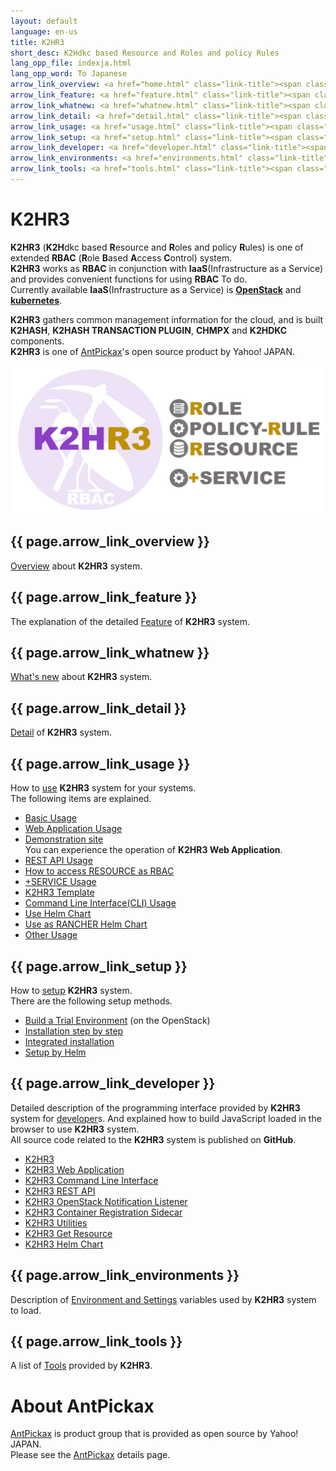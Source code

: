 ```yaml
---
layout: default
language: en-us
title: K2HR3
short_desc: K2Hdkc based Resource and Roles and policy Rules
lang_opp_file: indexja.html
lang_opp_word: To Japanese
arrow_link_overview: <a href="home.html" class="link-title"><span class="arrow-base link-arrow-right"></span>Overview</a>
arrow_link_feature: <a href="feature.html" class="link-title"><span class="arrow-base link-arrow-right"></span>Features</a>
arrow_link_whatnew: <a href="whatnew.html" class="link-title"><span class="arrow-base link-arrow-right"></span>What's new</a>
arrow_link_detail: <a href="detail.html" class="link-title"><span class="arrow-base link-arrow-right"></span>Detail</a>
arrow_link_usage: <a href="usage.html" class="link-title"><span class="arrow-base link-arrow-right"></span>Usage</a>
arrow_link_setup: <a href="setup.html" class="link-title"><span class="arrow-base link-arrow-right"></span>Setup</a>
arrow_link_developer: <a href="developer.html" class="link-title"><span class="arrow-base link-arrow-right"></span>Developer</a>
arrow_link_environments: <a href="environments.html" class="link-title"><span class="arrow-base link-arrow-right"></span>Environments and Settings</a>
arrow_link_tools: <a href="tools.html" class="link-title"><span class="arrow-base link-arrow-right"></span>Tools</a>
---
```


# **K2HR3**

**K2HR3** (**K2H**dkc based **R**esource and **R**oles and policy **R**ules) is one of extended **RBAC** (**R**ole **B**ased **A**ccess **C**ontrol) system.  
**K2HR3** works as **RBAC** in conjunction with **IaaS**(Infrastructure as a Service) and provides convenient functions for using **RBAC** To do.  
Currently available **IaaS**(Infrastructure as a Service) is [**OpenStack**](https://www.openstack.org/) and [**kubernetes**](https://kubernetes.io/ja/).  

**K2HR3** gathers common management information for the cloud, and is built **K2HASH**, **K2HASH TRANSACTION PLUGIN**, **CHMPX** and **K2HDKC** components.  
**K2HR3** is one of [AntPickax](https://antpick.ax/)'s open source product by Yahoo! JAPAN.

![K2HR3 System](images/top_k2hr3.png)

## {{ page.arrow_link_overview }}
[Overview](home.html) about **K2HR3** system.

## {{ page.arrow_link_feature }}
The explanation of the detailed [Feature](feature.html) of **K2HR3** system.

## {{ page.arrow_link_whatnew }}
[What's new](whatnew.html) about **K2HR3** system.

## {{ page.arrow_link_detail }}
[Detail](detail.html) of **K2HR3** system.

## {{ page.arrow_link_usage }}
How to [use](usage.html) **K2HR3** system for your systems.  
The following items are explained.  
- [Basic Usage](usage_base.html)
- [Web Application Usage](usage_app.html)
- [Demonstration site](https://demo.k2hr3.antpick.ax/index.html)  
You can experience the operation of **K2HR3 Web Application**.
- [REST API Usage](api.html)
- [How to access RESOURCE as RBAC](usage_rbac.html)
- [+SERVICE Usage](usage_service.html)
- [K2HR3 Template](usage_template.html)
- [Command Line Interface(CLI) Usage](cli.html)
- [Use Helm Chart](helm_chart.html)
- [Use as RANCHER Helm Chart](rancher_helm_chart.html)
- [Other Usage](usage_other.html)

## {{ page.arrow_link_setup }}
How to [setup](setup.html) **K2HR3** system.  
There are the following setup methods.  

- [Build a Trial Environment](setup_trial.html) (on the OpenStack)
- [Installation step by step](setup_manualja.html)
- [Integrated installation](setup_integrate.html)
- [Setup by Helm](setup_helm_chart.html)

## {{ page.arrow_link_developer }}
Detailed description of the programming interface provided by **K2HR3** system for [developer](developer.html)s.
And explained how to build JavaScript loaded in the browser to use **K2HR3** system.  
All source code related to the **K2HR3** system is published on **GitHub**.  
- [K2HR3](https://github.com/yahoojapan/k2hr3)
- [K2HR3 Web Application](https://github.com/yahoojapan/k2hr3_app)
- [K2HR3 Command Line Interface](https://github.com/yahoojapan/k2hr3_cli)
- [K2HR3 REST API](https://github.com/yahoojapan/k2hr3_api)
- [K2HR3 OpenStack Notification Listener](https://github.com/yahoojapan/k2hr3_osnl)
- [K2HR3 Container Registration Sidecar](https://github.com/yahoojapan/k2hr3_sidecar)
- [K2HR3 Utilities](https://github.com/yahoojapan/k2hr3_utils)
- [K2HR3 Get Resource](https://github.com/yahoojapan/k2hr3_get_resource)
- [K2HR3 Helm Chart](https://github.com/yahoojapan/k2hr3_helm_chart)

## {{ page.arrow_link_environments }}
Description of [Environment and Settings](environments.html) variables used by **K2HR3** system to load.

## {{ page.arrow_link_tools }}
A list of [Tools](tools.html) provided by **K2HR3**.

# **About AntPickax**
[AntPickax](https://antpick.ax/) is product group that is provided as open source by Yahoo! JAPAN.  
Please see the [AntPickax](https://antpick.ax/) details page.
